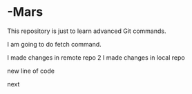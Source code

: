 # -Mars
This repository is just to learn advanced Git commands. 

I am going to do fetch command.

I made changes in remote repo 2
I made changes in local repo

new line of code

next
